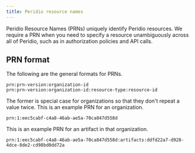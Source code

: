 ```yaml
---
title: Peridio resource names
---
```


Peridio Resource Names (PRNs) uniquely identify Peridio resources. We require a PRN when you need to specify a resource unambiguously across all of Peridio, such as in authorization policies and API calls.

## PRN format

The following are the general formats for PRNs.

```text
prn:prn-version:organization-id
prn:prn-version:organization-id:resource-type:resource-id
```

The former is special case for organizations so that they don't repeat a value twice. This is an
example PRN for an organization.

```text
prn:1:eec5cabf-c4a8-46ab-ae5a-70ca847d558d
```

This is an example PRN for an artifact in that organization.

```text
prn:1:eec5cabf-c4a8-46ab-ae5a-70ca847d558d:artifacts:ddfd22a7-d928-4dce-8de2-cd98bd0dd72a
```
